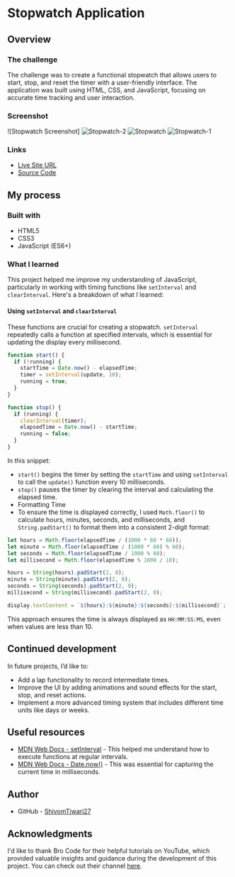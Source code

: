 # Stopwatch Application

## Overview

### The challenge
The challenge was to create a functional stopwatch that allows users to start, stop, and reset the timer with a user-friendly interface. The application was built using HTML, CSS, and JavaScript, focusing on accurate time tracking and user interaction.

### Screenshot
![Stopwatch Screenshot]
![Stopwatch-2](https://github.com/user-attachments/assets/541573ea-962e-4863-b946-cad0eb6e219f)
![Stopwatch](https://github.com/user-attachments/assets/e9ab40c6-6ea7-4706-b4d7-f05749b92b34)
![Stopwatch-1](https://github.com/user-attachments/assets/89c2aa13-c4de-447b-893a-ec16f7f55679)


### Links
- [Live Site URL](https://shivomtiwari27.github.io/Stopwatch/) 
- [Source Code](https://github.com/ShivomTiwari27/Stopwatch) 

## My process

### Built with
- HTML5
- CSS3
- JavaScript (ES6+)

### What I learned
This project helped me improve my understanding of JavaScript, particularly in working with timing functions like `setInterval` and `clearInterval`. Here's a breakdown of what I learned:

#### Using `setInterval` and `clearInterval`
These functions are crucial for creating a stopwatch. `setInterval` repeatedly calls a function at specified intervals, which is essential for updating the display every millisecond.

```javascript
function start() {
  if (!running) {
    startTime = Date.now() - elapsedTime;
    timer = setInterval(update, 10);
    running = true;
  }
}

function stop() {
  if (running) {
    clearInterval(timer);
    elapsedTime = Date.now() - startTime;
    running = false;
  }
}
```
In this snippet:

- `start()` begins the timer by setting the `startTime` and using `setInterval` to call the `update()` function every 10 milliseconds.
- `stop()` pauses the timer by clearing the interval and calculating the elapsed time.
- Formatting Time
- To ensure the time is displayed correctly, I used `Math.floor()` to calculate hours, minutes, seconds, and milliseconds, and `String.padStart()` to format them into a consistent 2-digit format:

```javascript
let hours = Math.floor(elapsedTime / (1000 * 60 * 60));
let minute = Math.floor(elapsedTime / (1000 * 60) % 60);
let seconds = Math.floor(elapsedTime / 1000 % 60);
let millisecond = Math.floor(elapsedTime % 1000 / 10);

hours = String(hours).padStart(2, 0);
minute = String(minute).padStart(2, 0);
seconds = String(seconds).padStart(2, 0);
millisecond = String(millisecond).padStart(2, 0);

display.textContent = `${hours}:${minute}:${seconds}:${millisecond}`;

```

This approach ensures the time is always displayed as `HH:MM:SS:MS`, even when values are less than 10.

## Continued development

In future projects, I’d like to:
- Add a lap functionality to record intermediate times.
- Improve the UI by adding animations and sound effects for the start, stop, and reset actions.
- Implement a more advanced timing system that includes different time units like days or weeks.

## Useful resources

- [MDN Web Docs - setInterval](https://developer.mozilla.org/en-US/docs/Web/API/setInterval) - This helped me understand how to execute functions at regular intervals.
- [MDN Web Docs - Date.now()](https://developer.mozilla.org/en-US/docs/Web/JavaScript/Reference/Global_Objects/Date/now) - This was essential for capturing the current time in milliseconds.

## Author

- GitHub - [ShivomTiwari27](https://github.com/ShivomTiwari27) 

## Acknowledgments

I'd like to thank Bro Code for their helpful tutorials on YouTube, which provided valuable insights and guidance during the development of this project. You can check out their channel [here](https://www.youtube.com/@BroCodez).
